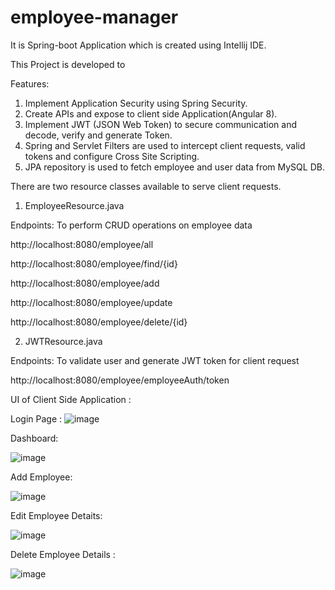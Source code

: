 # employee-manager

It is Spring-boot Application which is created using Intellij IDE. 

This Project is developed to 

Features:
1) Implement Application Security using Spring Security.
2) Create APIs and expose to client side Application(Angular 8).
3) Implement JWT (JSON Web Token) to secure communication and decode, verify and generate Token.
4) Spring and Servlet Filters are used to intercept client requests, valid tokens and configure Cross Site Scripting.
5) JPA repository is used to fetch employee and user data from MySQL DB. 

There are two resource classes available to serve client requests.

1) EmployeeResource.java

Endpoints: To perform CRUD operations on employee data

http://localhost:8080/employee/all

http://localhost:8080/employee/find/{id}

http://localhost:8080/employee/add

http://localhost:8080/employee/update

http://localhost:8080/employee/delete/{id}


2) JWTResource.java

Endpoints: To validate user and generate JWT token for client request

http://localhost:8080/employee/employeeAuth/token

UI of Client Side Application :

Login Page :
![image](https://user-images.githubusercontent.com/32035137/117537886-52883680-b021-11eb-9ad6-8845fad6bdbd.png)

Dashboard:

![image](https://user-images.githubusercontent.com/32035137/117537945-93804b00-b021-11eb-841b-7a0d69081990.png)

Add Employee:

![image](https://user-images.githubusercontent.com/32035137/117537970-b0b51980-b021-11eb-9f43-2be5275fa4b2.png)

Edit Employee Detaits: 

![image](https://user-images.githubusercontent.com/32035137/117538012-ce827e80-b021-11eb-92aa-6d7aaa0eff9f.png)

Delete Employee Details :

![image](https://user-images.githubusercontent.com/32035137/117538040-eb1eb680-b021-11eb-8bf4-e526172defc7.png)



